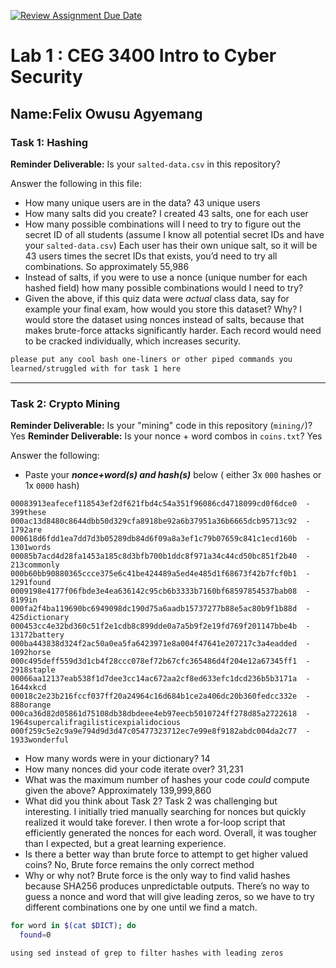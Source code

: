 [![Review Assignment Due Date](https://classroom.github.com/assets/deadline-readme-button-22041afd0340ce965d47ae6ef1cefeee28c7c493a6346c4f15d667ab976d596c.svg)](https://classroom.github.com/a/SPs4PNWX)
# Lab 1 : CEG 3400 Intro to Cyber Security

## Name:Felix Owusu Agyemang

### Task 1: Hashing

**Reminder Deliverable:** Is your `salted-data.csv` in this repository?

Answer the following in this file:

* How many unique users are in the data? 43 unique users
* How many salts did you create? I created 43 salts, one for each user
* How many possible combinations will I need to try to figure out the secret ID
  of all students (assume I know all potential secret IDs and have your 
  `salted-data.csv`) Each user has their own unique salt, so it will be 43 users times the secret IDs that exists, you’d need to try all combinations. So approximately 55,986  
* Instead of salts, if you were to use a nonce (unique number for each hashed
  field) how many possible combinations would I need to try?
* Given the above, if this quiz data were *actual* class data, say for example
  your final exam, how would you store this dataset?  Why? I would store the dataset using nonces instead of salts, because that makes brute-force attacks significantly harder. Each record would need to be cracked individually, which increases security.

```bash
please put any cool bash one-liners or other piped commands you
learned/struggled with for task 1 here
```

---

### Task 2: Crypto Mining

**Reminder Deliverable:** Is your "mining" code in this repository (`mining/`)? Yes 
**Reminder Deliverable:** Is your nonce + word combos in `coins.txt`? Yes

Answer the following:

* Paste your ***nonce+word(s) and hash(s)*** below ( either 3x `000` hashes or 1x `0000`
hash)

```
00083913eafecef118543ef2df621fbd4c54a351f96086cd4718099cd0f6dce0  -  399these
000ac13d8480c8644dbb50d329cfa8918be92a6b37951a36b6665dcb95713c92  -  1792are
000618d6fdd1ea7dd7d3b05289db84d6f09a8a3ef1c79b07659c841c1ecd160b  -  1301words
00085b7acd4d28fa1453a185c8d3bfb700b1ddc8f971a34c44cd50bc851f2b40  -  213commonly
000b60bb90880365ccce375e6c41be424489a5ed4e485d1f68673f42b7fcf0b1  -  1291found
0009198e4177f06fbde3e4ea636142c95cb6b3333b7160bf68597854537bab08  -  8199in
000fa2f4ba119690bc6949098dc190d75a6aadb15737277b88e5ac80b9f1b88d  -  425dictionary
000453cc4e32bd360c51f2e1cdb8c899dde0a7a5b9f2e19fd769f201147bbe4b  -  13172battery
000ba443838d324f2ac50a0ea5fa6423971e8a004f47641e207217c3a4eadded  -  1092horse
000c495deff559d3d1cb4f28ccc078ef72b67cfc365486d4f204e12a67345ff1  -  2918staple
00066aa12137eab538f1d7dee3cc14ac672aa2cf8ed633efc1dcd236b5b3171a  -  1644xkcd
00018c2e23b216fccf037ff20a24964c16d684b1ce2a406dc20b360fedcc332e  -  888orange
000ca36d82d05861d75108db38dbdeee4eb97eecb5010724ff278d85a2722618  -  1964supercalifragilisticexpialidocious
000f259c5e2c9a9e794d9d3d47c05477323712ec7e99e8f9182abdc004da2c77  -  1933wonderful

```

* How many words were in your dictionary? 14
* How many nonces did your code iterate over? 31,231
* What was the maximum number of hashes your code *could* compute given the above? Approximately 139,999,860
* What did you think about Task 2? Task 2 was challenging but interesting. I initially tried manually searching for nonces but quickly realized it would take forever. I then wrote a for-loop script that efficiently generated the nonces for each word. Overall, it was tougher than I expected, but a great learning experience.
* Is there a better way than brute force to attempt to get higher valued coins? No, Brute force remains the only correct method
* Why or why not? Brute force is the only way to find valid hashes because SHA256 produces unpredictable outputs. There’s no way to guess a nonce and word that will give leading zeros, so we have to try different combinations one by one until we find a match.


```bash
for word in $(cat $DICT); do
  found=0

using sed instead of grep to filter hashes with leading zeros
```

